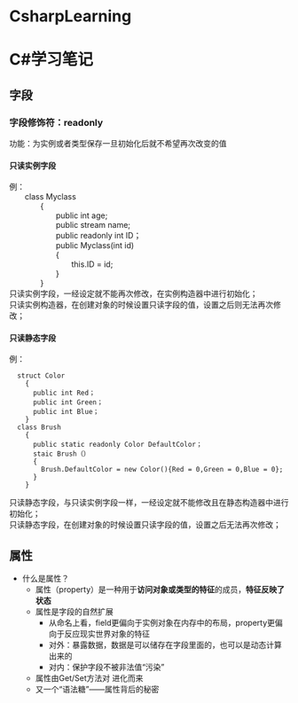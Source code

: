 # CsharpLearning
# C#学习笔记
## 字段
### 字段修饰符：readonly
功能：为实例或者类型保存一旦初始化后就不希望再次改变的值
#### 只读实例字段
例：  
&emsp;&emsp;class Myclass  
&emsp;&emsp;&emsp;&emsp;{   
&emsp;&emsp;&emsp;&emsp;&emsp;&emsp;public int age;  
&emsp;&emsp;&emsp;&emsp;&emsp;&emsp;public stream name;  
&emsp;&emsp;&emsp;&emsp;&emsp;&emsp;public readonly int ID；  
&emsp;&emsp;&emsp;&emsp;&emsp;&emsp;public Myclass(int id)  
&emsp;&emsp;&emsp;&emsp;&emsp;&emsp;{  
&emsp;&emsp;&emsp;&emsp;&emsp;&emsp;&emsp;&emsp;this.ID = id;  
&emsp;&emsp;&emsp;&emsp;&emsp;&emsp;}  
&emsp;&emsp;&emsp;&emsp;}  
只读实例字段，一经设定就不能再次修改，在实例构造器中进行初始化；  
只读实例构造器，在创建对象的时候设置只读字段的值，设置之后则无法再次修改；  
#### 只读静态字段
例：  
~~~
  struct Color  
    {  
      public int Red；  
      public int Green；  
      public int Blue；  
    }  
  class Brush  
    {  
      public static readonly Color DefaultColor；  
      staic Brush（）  
      {  
        Brush.DefaultColor = new Color(){Red = 0,Green = 0,Blue = 0};  
      }  
    }  
~~~
只读静态字段，与只读实例字段一样，一经设定就不能修改且在静态构造器中进行初始化；  
只读静态字段，在创建对象的时候设置只读字段的值，设置之后无法再次修改；  
## 属性
- 什么是属性？
  - 属性（property）是一种用于**访问对象或类型的特征**的成员，**特征反映了状态**
  - 属性是字段的自然扩展
    - 从命名上看，field更偏向于实例对象在内存中的布局，property更偏向于反应现实世界对象的特征
    - 对外：暴露数据，数据是可以储存在字段里面的，也可以是动态计算出来的
    - 对内：保护字段不被非法值“污染”
  - 属性由Get/Set方法对 进化而来
  - 又一个“语法糖”——属性背后的秘密
